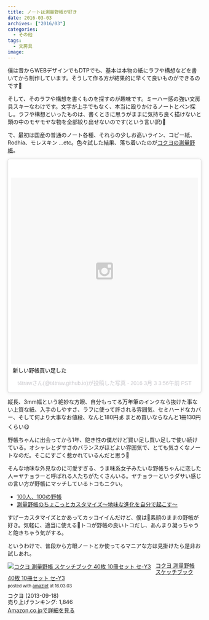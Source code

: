 ```yaml
---
title: ノートは測量野帳が好き
date: 2016-03-03
archives: ["2016/03"]
categories:
  - その他
tags:
  - 文房具
image:
---
```

僕は昔からWEBデザインでもDTPでも、基本は本物の紙にラフや構想などを書いてから制作しています。そうして作る方が結果的に早くて良いものができるのです📝

<!--more-->

そして、そのラフや構想を書くものを探すのが趣味です。ミーハー感の強い文房具スキーなわけです。文字が上手でもなく、本当に殴りかけるノートとペン探し。ラフや構想といったものは、書くときに思うがままに気持ち良く描けないと頭の中のモヤモヤな物を全部絞り出せないのです(という言い訳)🐥

で、最初は国産の普通のノート各種、それらの少しお高いライン、コピー紙、Rodhia、モレスキン ...etc。色々試した結果、落ち着いたのが[コクヨの測量野帳](https://www.kokuyo-st.co.jp/stationery/fieldnote/)。

<blockquote class="instagram-media" data-instgrm-captioned data-instgrm-version="6" style=" background:#FFF; border:0; border-radius:3px; box-shadow:0 0 1px 0 rgba(0,0,0,0.5),0 1px 10px 0 rgba(0,0,0,0.15); margin: 1px; max-width:658px; padding:0; width:99.375%; width:-webkit-calc(100% - 2px); width:calc(100% - 2px);"><div style="padding:8px;"> <div style=" background:#F8F8F8; line-height:0; margin-top:40px; padding:50.0% 0; text-align:center; width:100%;"> <div style=" background:url(data:image/png;base64,iVBORw0KGgoAAAANSUhEUgAAACwAAAAsCAMAAAApWqozAAAAGFBMVEUiIiI9PT0eHh4gIB4hIBkcHBwcHBwcHBydr+JQAAAACHRSTlMABA4YHyQsM5jtaMwAAADfSURBVDjL7ZVBEgMhCAQBAf//42xcNbpAqakcM0ftUmFAAIBE81IqBJdS3lS6zs3bIpB9WED3YYXFPmHRfT8sgyrCP1x8uEUxLMzNWElFOYCV6mHWWwMzdPEKHlhLw7NWJqkHc4uIZphavDzA2JPzUDsBZziNae2S6owH8xPmX8G7zzgKEOPUoYHvGz1TBCxMkd3kwNVbU0gKHkx+iZILf77IofhrY1nYFnB/lQPb79drWOyJVa/DAvg9B/rLB4cC+Nqgdz/TvBbBnr6GBReqn/nRmDgaQEej7WhonozjF+Y2I/fZou/qAAAAAElFTkSuQmCC); display:block; height:44px; margin:0 auto -44px; position:relative; top:-22px; width:44px;"></div></div> <p style=" margin:8px 0 0 0; padding:0 4px;"> <a href="https://www.instagram.com/p/BCfW__MFD1w/" style=" color:#000; font-family:Arial,sans-serif; font-size:14px; font-style:normal; font-weight:normal; line-height:17px; text-decoration:none; word-wrap:break-word;">新しい野帳買い足した</a></p> <p style=" color:#c9c8cd; font-family:Arial,sans-serif; font-size:14px; line-height:17px; margin-bottom:0; margin-top:8px; overflow:hidden; padding:8px 0 7px; text-align:center; text-overflow:ellipsis; white-space:nowrap;">t4trawさん(@t4traw.github.io)が投稿した写真 - <time style=" font-family:Arial,sans-serif; font-size:14px; line-height:17px;" datetime="2016-03-03T11:56:28+00:00">2016 3月 3 3:56午前 PST</time></p></div></blockquote> <script async defer src="//platform.instagram.com/en_US/embeds.js"></script>

縦長、3mm幅という絶妙な方眼、自分もってる万年筆のインクなら抜けた事ない上質な紙、入手のしやすさ、ラフに使って許される雰囲気、セミハードなカバー、そして何より大事なお値段、なんと180円💰 まとめ買いならなんと1冊130円くらい😋

野帳ちゃんに出会ってから1年、飽き性の僕だけど買い足し買い足しで使い続けている。オシャレとダサさのバランスがほどよい雰囲気で、とても気さくなノートなのだ。そこにすごく惹かれているんだと思う🏩

そんな地味な外見なのに可愛すぎる、うま味系女子みたいな野帳ちゃんに恋した人＝ヤチョラーと呼ばれる人たちがたくさんいる。ヤチョラーというダサい感じの言い方が野帳にマッチしているトコもニクい。

  * [100人、100の野帳](https://www.kokuyo-shop.jp/shop/u_page/honne06.aspx)
  * [測量野帳のちょこっとカスタマイズ～地味な進化を自分で起こす～](https://inspi-news.com/article/2015/11/18/272.html)

すげーカスタマイズとかあってカッコイイんだけど、僕は素顔のままの野帳が好き。気軽に、適当に使えるトコが野帳の良いトコだし、あんまり凝っちゃうと飽きちゃう気がする。

というわけで、普段から方眼ノートとか使ってるマニアな方は見掛けたら是非お試しあれ。

<div class="amazlet-box" style="margin-bottom:0px;"><div class="amazlet-image" style="float:left;margin:0px 12px 1px 0px;"><a href="https://www.amazon.co.jp/exec/obidos/ASIN/B00F27U1EQ/t4traw-22/ref=nosim/" name="amazletlink" target="_blank"><img src="//ecx.images-amazon.com/images/I/51MuCsp49oL._SL160_.jpg" alt="コクヨ 測量野帳 スケッチブック 40枚 10冊セット セ-Y3" style="border: none;" /></a></div><div class="amazlet-info" style="line-height:120%; margin-bottom: 10px"><div class="amazlet-name" style="margin-bottom:10px;line-height:120%"><a href="https://www.amazon.co.jp/exec/obidos/ASIN/B00F27U1EQ/t4traw-22/ref=nosim/" name="amazletlink" target="_blank">コクヨ 測量野帳 スケッチブック 40枚 10冊セット セ-Y3</a><div class="amazlet-powered-date" style="font-size:80%;margin-top:5px;line-height:120%">posted with <a href="https://www.amazlet.com/" title="amazlet" target="_blank">amazlet</a> at 16.03.03</div></div><div class="amazlet-detail">コクヨ (2013-09-18)<br />売り上げランキング: 1,846<br /></div><div class="amazlet-sub-info" style="float: left;"><div class="amazlet-link" style="margin-top: 5px"><a href="https://www.amazon.co.jp/exec/obidos/ASIN/B00F27U1EQ/t4traw-22/ref=nosim/" name="amazletlink" target="_blank">Amazon.co.jpで詳細を見る</a></div></div></div><div class="amazlet-footer" style="clear: left"></div></div>
